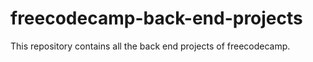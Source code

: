 # freecodecamp-back-end-projects
This repository contains all the back end projects of freecodecamp. 
